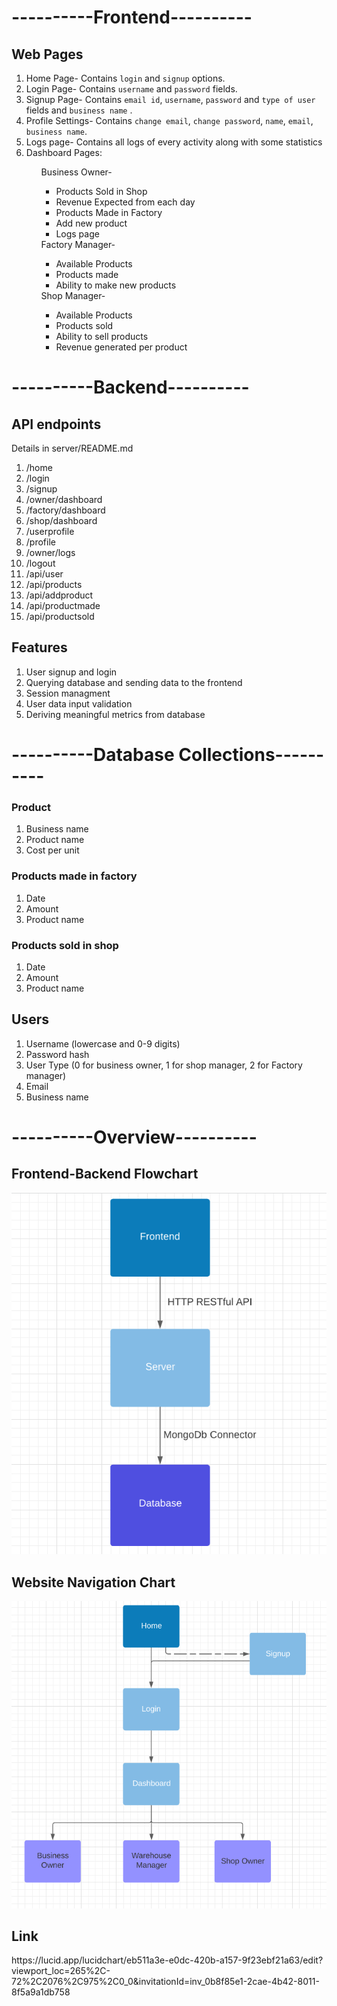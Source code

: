 <h1>----------Frontend----------</h1>

<h2>Web Pages </h2> 
<ol>
<li> Home Page- Contains <code>login</code> and <code>signup</code> options. </li>
<li> Login Page- Contains <code>username</code> and <code>password</code> fields. </li>
<li> Signup Page- Contains <code>email id</code>, <code>username</code>, <code>password</code> and <code>type of user</code> fields and <code>business name</code> . </li>
<li> Profile Settings-  Contains <code>change email</code>, <code>change password</code>,  <code>name</code>, <code>email</code>, <code>business name</code>.
<li> Logs page- Contains all logs of every activity along with some statistics
<li> Dashboard Pages:</li>
<ul>
Business Owner- 
<ul>
<li>Products Sold in Shop</li>
<li>Revenue Expected from each day</li>
<li>Products Made in Factory</li>
<li>Add new product</li>
<li>Logs page</li>
</ul>
 Factory Manager- 
<ul>
<li>Available Products</li>
<li>Products made</li>
<li>Ability to make new products</li>
</ul>
Shop Manager- 
<ul>
<li>Available Products</li>
<li>Products sold</li>
<li>Ability to sell products</li>
<li>Revenue generated per product</li>
</ul>
</ul>

</ol>
<h1>----------Backend----------</h1>

<h2>API endpoints</h2>
Details in server/README.md
<ol>
<li> /home</li>
<li> /login</li>
<li> /signup</li>
<li> /owner/dashboard</li>
<li> /factory/dashboard</li>
<li> /shop/dashboard</li>
<li> /userprofile</li>
<li> /profile</li>
<li> /owner/logs</li>
<li> /logout</li>
<li> /api/user</li>
<li> /api/products</li>
<li> /api/addproduct</li>
<li> /api/productmade</li>
<li> /api/productsold</li>
</ol>

<h2>Features</h2>
<ol>
<li> User signup and login</li>
<li> Querying database and sending data to the frontend</li>
<li> Session managment</li>
<li> User data input validation</li>
<li> Deriving meaningful metrics from database</li>
</ol>

<h1>----------Database Collections----------</h1>

<h3>Product</h3>
<ol>
<li> Business name</li>
<li> Product name</li>
<li> Cost per unit</li>
</ol>

<h3>Products made in factory</h3>
<ol>
<li> Date</li>
<li> Amount</li>
<li> Product name</li>
</ol>
<h3>Products sold in shop</h3>
<ol>
<li> Date</li>
<li> Amount</li>
<li> Product name</li>
</ol>

<h2>Users</h2>
<ol>
<li> Username (lowercase and 0-9 digits)</li>
<li> Password hash</li>
<li> User Type (0 for business owner, 1 for shop manager, 2 for Factory manager)</li>
<li> Email</li>
<li> Business name</li>
</ol>

<h1>----------Overview----------</h1>

<h2>Frontend-Backend Flowchart</h2>

![Frontend-Backend Flowchart](https://github.com/VanillaBase1lb/business_management/blob/main/documentation/Frontend-Backend%20Flowchart.png)

<h2>Website Navigation Chart</h2>

![Website Navigation Chart](https://github.com/VanillaBase1lb/business_management/blob/main/documentation/Website%20Navigation.png)

<h2>Link</h2>
https://lucid.app/lucidchart/eb511a3e-e0dc-420b-a157-9f23ebf21a63/edit?viewport_loc=265%2C-72%2C2076%2C975%2C0_0&invitationId=inv_0b8f85e1-2cae-4b42-8011-8f5a9a1db758
